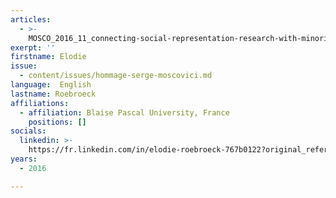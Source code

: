 ```yaml
---
articles:
  - >-
    MOSCO_2016_11_connecting-social-representation-research-with-minority-influence
exerpt: ''
firstname: Elodie
issue:
  - content/issues/hommage-serge-moscovici.md
language:  English
lastname: Roebroeck
affiliations:
  - affiliation: Blaise Pascal University, France
    positions: []
socials:
  linkedin: >-
    https://fr.linkedin.com/in/elodie-roebroeck-767b0122?original_referer=https%3A%2F%2Fwww.google.com%2F
years:
  - 2016

---
```

